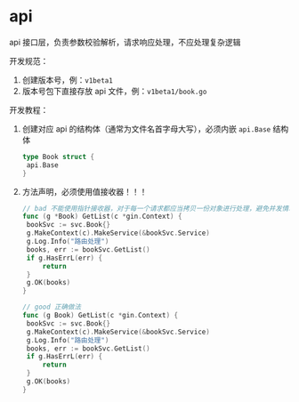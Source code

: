 # api

api 接口层，负责参数校验解析，请求响应处理，不应处理复杂逻辑



开发规范：

1. 创建版本号，例：`v1beta1`
2. 版本号包下直接存放 api 文件，例：`v1beta1/book.go`



开发教程：

1. 创建对应 api 的结构体（通常为文件名首字母大写），必须内嵌 `api.Base` 结构体

   ```go
   type Book struct {
   	api.Base
   }
   ```

   

2. 方法声明，必须使用值接收器！！！

   ```go
   // bad 不能使用指针接收器，对于每一个请求都应当拷贝一份对象进行处理，避免并发情况下 MakeContext 和 MakeService 异常
   func (g *Book) GetList(c *gin.Context) {
   	bookSvc := svc.Book{}
   	g.MakeContext(c).MakeService(&bookSvc.Service)
   	g.Log.Info("路由处理")
   	books, err := bookSvc.GetList()
   	if g.HasErrL(err) {
   		return
   	}
   	g.OK(books)
   }
   
   // good 正确做法
   func (g Book) GetList(c *gin.Context) {
   	bookSvc := svc.Book{}
   	g.MakeContext(c).MakeService(&bookSvc.Service)
   	g.Log.Info("路由处理")
   	books, err := bookSvc.GetList()
   	if g.HasErrL(err) {
   		return
   	}
   	g.OK(books)
   }
   ```